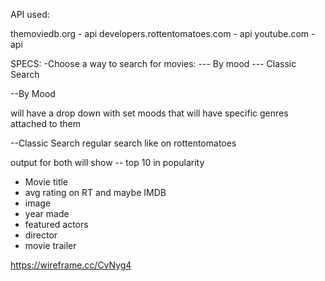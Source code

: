 API used:

themoviedb.org - api
developers.rottentomatoes.com - api
youtube.com - api

SPECS:
-Choose a way to search for movies:
--- By mood
--- Classic Search

--By Mood

will have a drop down with set moods that will have specific genres attached to them

--Classic Search
regular search like on rottentomatoes

output for both will show
-- top 10 in popularity
- Movie title
- avg rating on RT and maybe IMDB
- image
- year made
- featured actors
- director
- movie trailer

https://wireframe.cc/CvNyg4
